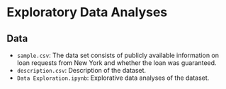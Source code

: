 # Exploratory Data Analyses


## Data
* `sample.csv`:
  The data set consists of publicly available information on loan requests from New York and whether the loan was guaranteed. 
* `description.csv`:
  Description of the dataset.
* `Data Exploration.ipynb`:
  Explorative data analyses of the dataset.
